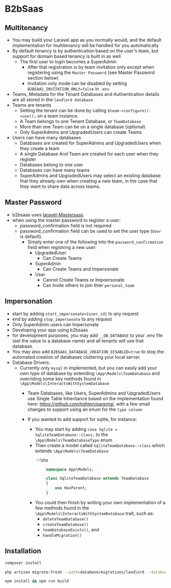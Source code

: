 # B2bSaas

## Multitenancy

- You may build your Laravel app as you normally would, and the default implementation for multitenancy will be handled for you automatically
- By default tenancy is by authentication based on the user's team, but support for domain based tenancy is built in as well
  - The first user to login becomes a SuperAdmin
    - After that registration is by team invitation only except when registering using the `Master Password` (see Master Password section below)
    - Invitation only mode can be disabled by setting `B2BSAAS_INVITATION_ONLY=false` in `.env` 
- Teams, Metadata for the Tenant Databases and Authentication details are all stored in the `landlord database`
- Teams are tenants
  - Setting the tenant can be done by calling `$team->configure()->use();` on a team instance.
  - A Team belongs to one Tenant Database, or `TeamDatabase`
  - More than one Team can be on a single database (optional)
  - Only SuperAdmins and UpgradedUsers can create Teams
- Users can have many databases
  - Databases are created for SuperAdmins and UpgradedUsers when they create a team
  - A single Database And Team are created for each user when they register
  - Databases belong to one user
  - Databases can have many teams
  - SuperAdmins and UpgradedUsers may select an existing database that they already own when creating a new team, in the case that they want to share data across teams.
 
## Master Password

- b2bsaas uses [laravel-Masterpass](https://github.com/imanghafoori1/laravel-MasterPass)
- when using the master password to register a user:
  - password_confirmation field is not required
  - password_confirmation field can be used to set the user type (`User` is default).
    - Simply enter one of the following into the `password_confirmation` field when registring a new user:
      - UpgradedUser
        - Can Create Teams
      - SuperAdmin
        - Can Create Teams and Impersonate
      - User
        - Cannot Create Teams or Impoersonate
        - Can Invite others to join thier `personal_team`
 
## Impersonation

- start by adding `start_impersonate={user_id}` to any request
- end by adding `stop_impersonate` to any request
- Only SuperAdmin users can Impersonate
- Developing your app using b2bsaas
- for development purposes, you may add `__DB_DATABASE` to your .env file (set the value to a database name) and all tenants will use that database.
- You may also add `B2BSAAS_DATABASE_CREATION_DISABLED=true` to stop the automated creation of databases cluttering your local server.
- Database Drivers:
  - Currently only `mysql` in implemented, but you can easily add your own type of database by extending `\App\Models\TeamDatabase` and overriding some key methods found in `\App\Models\InteractsWithSystemDatabase`
    - Team Databases, like Users, SuperAdmins and UpgradedUsers use Single Table Inheritance based on the implementation found here: <https://github.com/tighten/parental>, with a few small changes to support using an enum for the `type column`
    - If you wanted to add support for sqlite, for instance: 
      - You may start by adding `case Sqlite = SqliteTeamDatabase::class;` to the `\App\Models\TeamDatabaseType` enum
      - Then create a model called `SqliteTeamDatabase::class` which extends `\App\Models\TeamDatabase`:

      ```php
          <?php

              namespace App\Models;

              class SqliteTeamDatabase extends TeamDatabase
              {
                  use HasParent;
              }
      ```

      - You could then finish by writing your own implementation of a few methods found in the `\App\Models\InteractsWithSystemDatabase` trait, such as:
        - `deleteTeamDatabase()`
        - `createTeamDatabase()`
        - `teamDatabaseExists()`, and
        - `handleMigration()`

## Installation

```bash
composer install
```

```bash
php artisan migrate:fresh --path=database/migrations/landlord --database=landlord
```

```bash
npm install && npm run build
```
